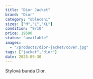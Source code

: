 ```yaml
---
title: "Dior Jacket"
brand: "Dior"
category: "obleceni"
sizes: ["M","L","XL"]
condition: "9/10"
price: 19500
status: "available"
images:
  - "/products/dior-jacket/cover.jpg"
tags: ["jacket","dior"]
date: 2025-09-30
---
```

Stylová bunda Dior.
